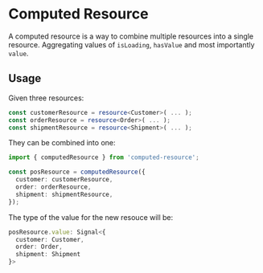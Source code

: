 # Computed Resource

A computed resource is a way to combine multiple resources into a single resource. Aggregating values of `isLoading`, `hasValue` and most importantly `value`.

## Usage

Given three resources:

```typescript
const customerResource = resource<Customer>( ... );
const orderResource = resource<Order>( ... );
const shipmentResource = resource<Shipment>( ... );
```

They can be combined into one:

```typescript
import { computedResource } from 'computed-resource';

const posResource = computedResource({
  customer: customerResource,
  order: orderResource,
  shipment: shipmentResource,
});
```

The type of the value for the new resouce will be:

```typescript
posResource.value: Signal<{
  customer: Customer,
  order: Order,
  shipment: Shipment
}>
```
